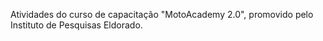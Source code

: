 Atividades do curso de capacitação "MotoAcademy 2.0", promovido pelo Instituto de Pesquisas Eldorado.
